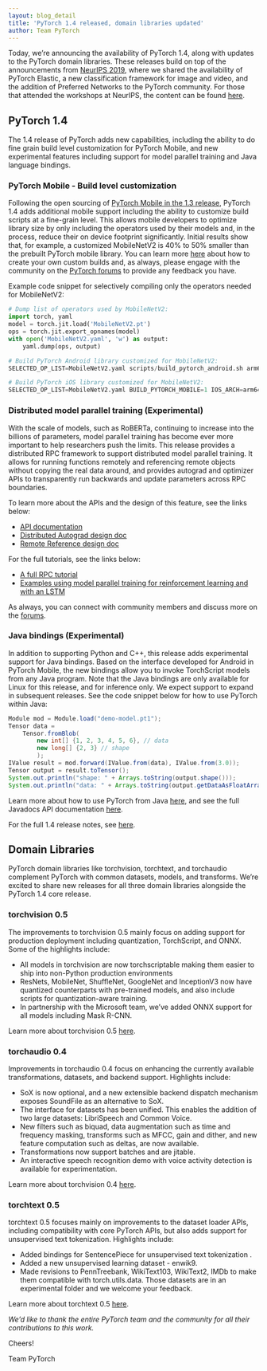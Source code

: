 ```yaml
---
layout: blog_detail
title: 'PyTorch 1.4 released, domain libraries updated'
author: Team PyTorch
---
```


Today, we’re announcing the availability of PyTorch 1.4, along with updates to the PyTorch domain libraries. These releases build on top of the announcements from [NeurIPS 2019](https://pytorch.org/blog/pytorch-adds-new-tools-and-libraries-welcomes-preferred-networks-to-its-community/), where we shared the availability of PyTorch Elastic, a new classification framework for image and video, and the addition of Preferred Networks to the PyTorch community. For those that attended the workshops at NeurIPS, the content can be found [here](https://research.fb.com/neurips-2019-expo-workshops/).

## PyTorch 1.4

The 1.4 release of PyTorch adds new capabilities, including the ability to do fine grain build level customization for PyTorch Mobile, and new experimental features including support for model parallel training and Java language bindings.

### PyTorch Mobile - Build level customization

Following the open sourcing of [PyTorch Mobile in the 1.3 release](https://pytorch.org/blog/pytorch-1-dot-3-adds-mobile-privacy-quantization-and-named-tensors/), PyTorch 1.4 adds additional mobile support including the ability to customize build scripts at a fine-grain level. This allows mobile developers to optimize library size by only including the operators used by their models and, in the process, reduce their on device footprint significantly. Initial results show that, for example, a customized MobileNetV2 is 40% to 50% smaller than the prebuilt PyTorch mobile library. You can learn more [here](https://pytorch.org/mobile/home/) about how to create your own custom builds and, as always, please engage with the community on the [PyTorch forums](https://discuss.pytorch.org/c/mobile) to provide any feedback you have.

Example code snippet for selectively compiling only the operators needed for MobileNetV2:

```python
# Dump list of operators used by MobileNetV2:
import torch, yaml
model = torch.jit.load('MobileNetV2.pt')
ops = torch.jit.export_opnames(model)
with open('MobileNetV2.yaml', 'w') as output:
    yaml.dump(ops, output)

# Build PyTorch Android library customized for MobileNetV2:
SELECTED_OP_LIST=MobileNetV2.yaml scripts/build_pytorch_android.sh arm64-v8a

# Build PyTorch iOS library customized for MobileNetV2:
SELECTED_OP_LIST=MobileNetV2.yaml BUILD_PYTORCH_MOBILE=1 IOS_ARCH=arm64 scripts/build_ios.sh
```

### Distributed model parallel training (Experimental)

With the scale of models, such as RoBERTa, continuing to increase into the billions of parameters, model parallel training has become ever more important to help researchers push the limits. This release provides a distributed RPC framework to support distributed model parallel training. It allows for running functions remotely and referencing remote objects without copying the real data around, and provides autograd and optimizer APIs to transparently run backwards and update parameters across RPC boundaries.

To learn more about the APIs and the design of this feature, see the links below:

* [API documentation](https://pytorch.org/docs/stable/rpc.html)
* [Distributed Autograd design doc](https://pytorch.org/docs/stable/notes/distributed_autograd.html)
* [Remote Reference design doc](https://pytorch.org/docs/stable/notes/rref.html)

For the full tutorials, see the links below:  

* [A full RPC tutorial](https://pytorch.org/tutorials/intermediate/rpc_tutorial.html)
* [Examples using model parallel training for reinforcement learning and with an LSTM](https://github.com/pytorch/examples/tree/master/distributed/rpc)

As always, you can connect with community members and discuss more on the [forums](https://discuss.pytorch.org/c/distributed/distributed-rpc).

### Java bindings (Experimental)

In addition to supporting Python and C++, this release adds experimental support for Java bindings. Based on the interface developed for Android in PyTorch Mobile, the new bindings allow you to invoke TorchScript models from any Java program. Note that the Java bindings are only available for Linux for this release, and for inference only. We expect support to expand in subsequent releases. See the code snippet below for how to use PyTorch within Java:

```java
Module mod = Module.load("demo-model.pt1");
Tensor data =
    Tensor.fromBlob(
        new int[] {1, 2, 3, 4, 5, 6}, // data
        new long[] {2, 3} // shape
        );
IValue result = mod.forward(IValue.from(data), IValue.from(3.0));
Tensor output = result.toTensor();
System.out.println("shape: " + Arrays.toString(output.shape()));
System.out.println("data: " + Arrays.toString(output.getDataAsFloatArray()));
```

Learn more about how to use PyTorch from Java [here](https://github.com/pytorch/java-demo), and see the full Javadocs API documentation [here](https://pytorch.org/javadocs/).

For the full 1.4 release notes, see [here](https://github.com/pytorch/pytorch/releases).

## Domain Libraries

PyTorch domain libraries like torchvision, torchtext, and torchaudio complement PyTorch with common datasets, models, and transforms. We’re excited to share new releases for all three domain libraries alongside the PyTorch 1.4 core release.

### torchvision 0.5

The improvements to torchvision 0.5 mainly focus on adding support for production deployment including quantization, TorchScript, and ONNX. Some of the highlights include:

* All models in torchvision are now torchscriptable making them easier to ship into non-Python production environments
* ResNets, MobileNet, ShuffleNet, GoogleNet and InceptionV3 now have quantized counterparts with pre-trained models, and also include scripts for quantization-aware training.
* In partnership with the Microsoft team, we’ve added ONNX support for all models including Mask R-CNN.

Learn more about torchvision 0.5 [here](https://github.com/pytorch/vision/releases).

### torchaudio 0.4

Improvements in torchaudio 0.4 focus on enhancing the currently available transformations, datasets, and backend support. Highlights include:

* SoX is now optional, and a new extensible backend dispatch mechanism exposes SoundFile as an alternative to SoX.
* The interface for datasets has been unified. This enables the addition of two large datasets: LibriSpeech and Common Voice.
* New filters such as biquad, data augmentation such as time and frequency masking, transforms such as MFCC, gain and dither, and new feature computation such as deltas, are now available.
* Transformations now support batches and are jitable.
* An interactive speech recognition demo with voice activity detection is available for experimentation.

Learn more about torchvision 0.4 [here](https://github.com/pytorch/audio/releases).

### torchtext 0.5

torchtext 0.5 focuses mainly on improvements to the dataset loader APIs, including compatibility with core PyTorch APIs, but also adds support for unsupervised text tokenization. Highlights include:

* Added bindings for SentencePiece for unsupervised text tokenization .
* Added a new unsupervised learning dataset - enwik9.
* Made revisions to PennTreebank, WikiText103, WikiText2, IMDb to make them compatible with torch.utils.data. Those datasets are in an experimental folder and we welcome your feedback.

Learn more about torchtext 0.5 [here](https://github.com/pytorch/text/releases).

*We’d like to thank the entire PyTorch team and the community for all their contributions to this work.*

Cheers!

Team PyTorch
